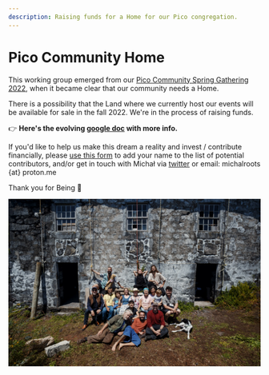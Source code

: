 ```yaml
---
description: Raising funds for a Home for our Pico congregation.
---
```


# Pico Community Home
This working group emerged from our [Pico Community Spring Gathering 2022](/projects/spring-gathering-2022.md), when it became clear that our community needs a Home.

There is a possibility that the Land where we currently host our events will be available for sale in the fall 2022. We're in the process of raising funds.

👉 **Here's the evolving [google doc](https://docs.google.com/document/d/1Zbz3Ka5x7zVrJwBafn2mdW2oqRrdxNXoIMzwTkZiFIY/edit?usp=sharing) with more info.**

If you'd like to help us make this dream a reality and invest / contribute financially, please [use this form](https://airtable.com/shrq3gXnx1lBggwi8) to add your name to the list of potential contributors, and/or get in touch with Michał via [twitter](https://twitter.com/michalkorzonek) or email: michalroots {at} proton.me

Thank you for Being 💜

![Group Photo](/.gitbook/assets/spring-2022-group-photo.jpg)
